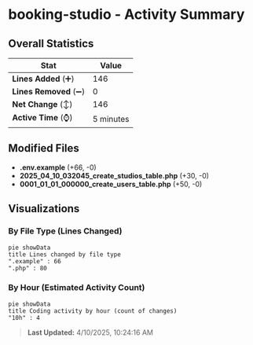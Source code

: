 # booking-studio - Activity Summary 

## Overall Statistics

| Stat                   | Value                                                             |
| ---------------------- | ----------------------------------------------------------------- |
| **Lines Added** (➕)   | 146                                          |
| **Lines Removed** (➖) | 0                                        |
| **Net Change** (↕)    | 146                |
| **Active Time** (⌚)   | 5 minutes |


## Modified Files
- **.env.example** (+66, -0)
- **2025_04_10_032045_create_studios_table.php** (+30, -0)
- **0001_01_01_000000_create_users_table.php** (+50, -0)

## Visualizations

### By File Type (Lines Changed)

```mermaid
pie showData
title Lines changed by file type
".example" : 66
".php" : 80
```

### By Hour (Estimated Activity Count)

```mermaid
pie showData
title Coding activity by hour (count of changes)
"10h" : 4
```


> **Last Updated:** 4/10/2025, 10:24:16 AM